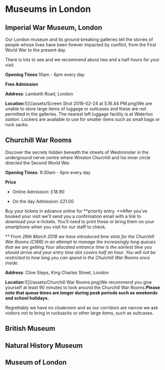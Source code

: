# Museums in London

## Imperial War Museum, London

Our London museum and its ground-breaking galleries tell the stories of people whose lives have been forever impacted by conflict, from the First World War to the present day.

There is lots to see and we recommend about two and a half hours for your visit.

**Opening Times**:10am - 6pm every day

**Free Admission**

**Address**: Lambeth Road, London

**Location**:![](/assets/Screen Shot 2018-02-24 at 5.16.44 PM.png)We are unable to store large items of luggage or suitcases and these are not permitted in the galleries. The nearest left luggage facility is at Waterloo station. Lockers are available to use for smaller items such as small bags or ruck sacks.

## Churchill War Rooms

Discover the secrets hidden beneath the streets of Westminster in the underground nerve centre where Winston Churchill and his inner circle directed the Second World War.

**Opening Times**: 9:30am - 6pm every day

**Price**

* Online Admission: £18.90

* On the day Admission: £21.00

Buy your tickets in advance online for **priority entry. **After you’ve booked your visit we'll send you a confirmation email with a link to download your e-tickets. You’ll need to print these or bring them on your smartphone when you visit for our staff to check.

  
\*_\* From 26th March 2018 we have introduced time slots for the Churchill War Rooms \(CWR\) in an attempt to manage the increasingly long queues that we are getting.Your allocated entrance time is the earliest time you should arrive and your entry time slot covers half an hour. You will not be restricted to how long you can spend in the Churchill War Rooms once inside._

**Address**: Clive Steps, King Charles Street, London

**Location**:![](/assets/Churchill War Rooms.png)We recommend you give yourself at least 90 minutes to look around the Churchill War Rooms.**Please note that queue times are longer during peak periods such as weekends and school holidays.**

Regrettably we have no cloakroom and as our corridors are narrow we ask visitors not to bring in rucksacks or other large items, such as suitcases.

## British Museum

## Natural History Museum

## Museum of London

## 



